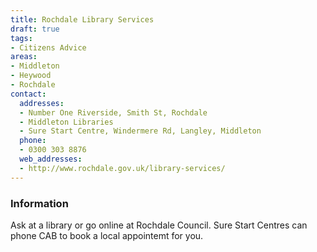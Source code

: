 ```yaml
---
title: Rochdale Library Services
draft: true
tags:
- Citizens Advice
areas:
- Middleton
- Heywood
- Rochdale
contact:
  addresses:
  - Number One Riverside, Smith St, Rochdale
  - Middleton Libraries
  - Sure Start Centre, Windermere Rd, Langley, Middleton
  phone:
  - 0300 303 8876
  web_addresses:
  - http://www.rochdale.gov.uk/library-services/
---
```


### Information
Ask at a library or go online at Rochdale Council.
Sure Start Centres can phone CAB to book a local
appointemt for you.

